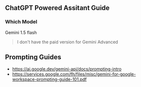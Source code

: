## ChatGPT Powered Assitant Guide

### Which Model

Gemini 1.5 flash

> I don't have the paid version for Gemini Advanced

## Prompting Guides

- https://ai.google.dev/gemini-api/docs/prompting-intro
- https://services.google.com/fh/files/misc/gemini-for-google-workspace-prompting-guide-101.pdf